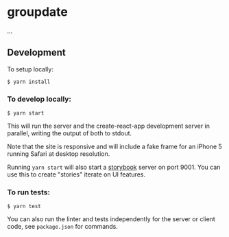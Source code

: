 # groupdate

...

## Development
To setup locally:
```
$ yarn install
```

### To develop locally:
```
$ yarn start
```

This will run the server and the create-react-app development server in parallel, writing the output of both to stdout.

Note that the site is responsive and will include a fake frame for an iPhone 5 running Safari at desktop resolution.

Running `yarn start` will also start a [storybook](https://github.com/storybooks/storybook) server on port 9001.  You can use this to create "stories" iterate on UI features.


### To run tests:
```
$ yarn test
```

You can also run the linter and tests independently for the server or client code, see `package.json` for commands.
